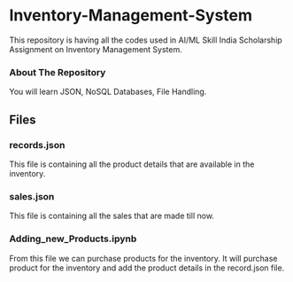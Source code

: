 # Inventory-Management-System
This repository is having all the codes used in AI/ML Skill India Scholarship Assignment on Inventory Management System.

### About The Repository
You will learn JSON, NoSQL Databases, File Handling.

## Files
### records.json
This file is containing all the product details that are available in the inventory.
### sales.json
This file is containing all the sales that are made till now.
### Adding_new_Products.ipynb
From this file we can purchase products for the inventory. It will purchase product for the inventory and add the product details in the record.json file.


